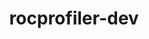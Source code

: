 ---
title: "rocprofiler-dev"
layout: cache
categories: [package, develop]
meta: {"compilers": ["gcc@11.4.0"], "num_specs": 22, "num_specs_by_stack": {"e4s": 22, "root": 22}, "oss": ["ubuntu22.04"], "platforms": ["linux"], "stacks": ["e4s", "root"], "targets": ["x86_64_v3"], "versions": ["6.4.3"]}
spec_details: [{"compiler": "gcc@11.4.0", "hash": "52g2xztfemsfe6cgnmqj6cqbfaw6rbzo", "os": "ubuntu22.04", "platform": "linux", "size": "-", "stacks": ["e4s", "root"], "target": "x86_64_v3", "variants": ["build_system=cmake", "build_type=Release", "generator=make", "~ipo", "patches:=9f49746"], "versions": ["6.4.3"]}, {"compiler": "gcc@11.4.0", "hash": "5lluazwfg5vnywzp4kvvvuazjtng5yss", "os": "ubuntu22.04", "platform": "linux", "size": "-", "stacks": ["e4s", "root"], "target": "x86_64_v3", "variants": ["build_system=cmake", "build_type=Release", "generator=make", "~ipo", "patches:=9f49746"], "versions": ["6.4.3"]}, {"compiler": "gcc@11.4.0", "hash": "5t224x6s5taxo4grloptjenam6sku6jl", "os": "ubuntu22.04", "platform": "linux", "size": "-", "stacks": ["e4s", "root"], "target": "x86_64_v3", "variants": ["build_system=cmake", "build_type=Release", "generator=make", "~ipo", "patches:=9f49746"], "versions": ["6.4.3"]}, {"compiler": "gcc@11.4.0", "hash": "76aehcgurf6tahjpmnspcilkd4zfgkfy", "os": "ubuntu22.04", "platform": "linux", "size": "-", "stacks": ["e4s", "root"], "target": "x86_64_v3", "variants": ["build_system=cmake", "build_type=Release", "generator=make", "~ipo", "patches:=9f49746"], "versions": ["6.4.3"]}, {"compiler": "gcc@11.4.0", "hash": "c7tofyg5drn7jzevpvpjhedsvxgr5zpv", "os": "ubuntu22.04", "platform": "linux", "size": "-", "stacks": ["e4s", "root"], "target": "x86_64_v3", "variants": ["build_system=cmake", "build_type=Release", "generator=make", "~ipo", "patches:=9f49746"], "versions": ["6.4.3"]}, {"compiler": "gcc@11.4.0", "hash": "csvw7puyp5bbjau5n3647t2oinarfmjy", "os": "ubuntu22.04", "platform": "linux", "size": "-", "stacks": ["e4s", "root"], "target": "x86_64_v3", "variants": ["build_system=cmake", "build_type=Release", "generator=make", "~ipo", "patches:=9f49746"], "versions": ["6.4.3"]}, {"compiler": "gcc@11.4.0", "hash": "euk7o6afqclzkyecude3nfzboz2x357t", "os": "ubuntu22.04", "platform": "linux", "size": "-", "stacks": ["e4s", "root"], "target": "x86_64_v3", "variants": ["build_system=cmake", "build_type=Release", "generator=make", "~ipo", "patches:=9f49746"], "versions": ["6.4.3"]}, {"compiler": "gcc@11.4.0", "hash": "fitf3i5in37xgzmfpqk7sibvlaxkgmk4", "os": "ubuntu22.04", "platform": "linux", "size": "-", "stacks": ["e4s", "root"], "target": "x86_64_v3", "variants": ["build_system=cmake", "build_type=Release", "generator=make", "~ipo", "patches:=9f49746"], "versions": ["6.4.3"]}, {"compiler": "gcc@11.4.0", "hash": "fnhox4f4huxswz4glqcyf356mn5j2ddq", "os": "ubuntu22.04", "platform": "linux", "size": "-", "stacks": ["e4s", "root"], "target": "x86_64_v3", "variants": ["build_system=cmake", "build_type=Release", "generator=make", "~ipo", "patches:=9f49746"], "versions": ["6.4.3"]}, {"compiler": "gcc@11.4.0", "hash": "gm7tkb7yaexjmt7bg5rfiqlms2xerpxs", "os": "ubuntu22.04", "platform": "linux", "size": "-", "stacks": ["e4s", "root"], "target": "x86_64_v3", "variants": ["build_system=cmake", "build_type=Release", "generator=make", "~ipo", "patches:=9f49746"], "versions": ["6.4.3"]}, {"compiler": "gcc@11.4.0", "hash": "iamph5p6jt7rekt3yck36pjhjcsbxkhw", "os": "ubuntu22.04", "platform": "linux", "size": "-", "stacks": ["e4s", "root"], "target": "x86_64_v3", "variants": ["build_system=cmake", "build_type=Release", "generator=make", "~ipo", "patches:=9f49746"], "versions": ["6.4.3"]}, {"compiler": "gcc@11.4.0", "hash": "ihyudvwaa5yh6p2hgcrcx5aups3zvrnf", "os": "ubuntu22.04", "platform": "linux", "size": "-", "stacks": ["e4s", "root"], "target": "x86_64_v3", "variants": ["build_system=cmake", "build_type=Release", "generator=make", "~ipo", "patches:=9f49746"], "versions": ["6.4.3"]}, {"compiler": "gcc@11.4.0", "hash": "ja74veryp3taiyja5lf6jgrvz2myxb5a", "os": "ubuntu22.04", "platform": "linux", "size": "-", "stacks": ["e4s", "root"], "target": "x86_64_v3", "variants": ["build_system=cmake", "build_type=Release", "generator=make", "~ipo", "patches:=9f49746"], "versions": ["6.4.3"]}, {"compiler": "gcc@11.4.0", "hash": "jynela2evotrnz2lbcxdgjfrum3bkx3n", "os": "ubuntu22.04", "platform": "linux", "size": "-", "stacks": ["e4s", "root"], "target": "x86_64_v3", "variants": ["build_system=cmake", "build_type=Release", "generator=make", "~ipo", "patches:=9f49746"], "versions": ["6.4.3"]}, {"compiler": "gcc@11.4.0", "hash": "kw6yjjpwi4xrn57d6fstfwoxm44dgm3n", "os": "ubuntu22.04", "platform": "linux", "size": "-", "stacks": ["e4s", "root"], "target": "x86_64_v3", "variants": ["build_system=cmake", "build_type=Release", "generator=make", "~ipo", "patches:=9f49746"], "versions": ["6.4.3"]}, {"compiler": "gcc@11.4.0", "hash": "mfynw52x6zgmcda52vwxl7atnljpte5v", "os": "ubuntu22.04", "platform": "linux", "size": "-", "stacks": ["e4s", "root"], "target": "x86_64_v3", "variants": ["build_system=cmake", "build_type=Release", "generator=make", "~ipo", "patches:=9f49746"], "versions": ["6.4.3"]}, {"compiler": "gcc@11.4.0", "hash": "pzkusspecokp3vca2mvfqukr57agde2h", "os": "ubuntu22.04", "platform": "linux", "size": "-", "stacks": ["e4s", "root"], "target": "x86_64_v3", "variants": ["build_system=cmake", "build_type=Release", "generator=make", "~ipo", "patches:=9f49746"], "versions": ["6.4.3"]}, {"compiler": "gcc@11.4.0", "hash": "rasmbzhx57goizufg6brxzkoskcl47hi", "os": "ubuntu22.04", "platform": "linux", "size": "-", "stacks": ["e4s", "root"], "target": "x86_64_v3", "variants": ["build_system=cmake", "build_type=Release", "generator=make", "~ipo", "patches:=9f49746"], "versions": ["6.4.3"]}, {"compiler": "gcc@11.4.0", "hash": "rsnptkndomf2az7y6xsr7hwcw7yile63", "os": "ubuntu22.04", "platform": "linux", "size": "-", "stacks": ["e4s", "root"], "target": "x86_64_v3", "variants": ["build_system=cmake", "build_type=Release", "generator=make", "~ipo", "patches:=9f49746"], "versions": ["6.4.3"]}, {"compiler": "gcc@11.4.0", "hash": "x6v5fhf5k26dnblzwf65mzoubgyk26dr", "os": "ubuntu22.04", "platform": "linux", "size": "-", "stacks": ["e4s", "root"], "target": "x86_64_v3", "variants": ["build_system=cmake", "build_type=Release", "generator=make", "~ipo", "patches:=9f49746"], "versions": ["6.4.3"]}, {"compiler": "gcc@11.4.0", "hash": "xnupo4c6lsv5ou3opi42jylv564owvjj", "os": "ubuntu22.04", "platform": "linux", "size": "-", "stacks": ["e4s", "root"], "target": "x86_64_v3", "variants": ["build_system=cmake", "build_type=Release", "generator=make", "~ipo", "patches:=9f49746"], "versions": ["6.4.3"]}, {"compiler": "gcc@11.4.0", "hash": "zdekpn5kfkzmm76jocjutjyrybgfhyhl", "os": "ubuntu22.04", "platform": "linux", "size": "-", "stacks": ["e4s", "root"], "target": "x86_64_v3", "variants": ["build_system=cmake", "build_type=Release", "generator=make", "~ipo", "patches:=9f49746"], "versions": ["6.4.3"]}]
---